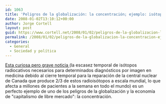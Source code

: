 ```yaml
---
id: 1063
title: 'Peligros de la globalización: la concentración; ejemplo: isótopos médicos'
date: 2008-01-02T13:10:12+00:00
author: Jorge Cortell
layout: post
guid: https://www.cortell.net/2008/01/02/peligros-de-la-globalizacion-la-concentracion-ejemplo-isotopos-medicos/
permalink: /2008/01/02/peligros-de-la-globalizacion-la-concentracion-ejemplo-isotopos-medicos/
categories:
  - General
  - Sociedad y polí­tica
---
```

<a title="noticia en HealthImaging" target="_blank" href="https://www.healthimaging.com/content/view/9055/118/">Esta curiosa pero grave noticia </a>(la escasez temporal de isótopos radiocativos necesarios para determinados diagnósticos por imagen en medicina debido al cierre temporal para la reparación de la central nuclear de Canada que produce 2/3 de estos radioisótopos a escala mundial, lo que afecta a millones de pacientes a la semana en todo el mundo) es un perfecto ejemplo de uno de los peligros de la globalización y la economí­a de "capitalismo de libre mercado": la concentración.